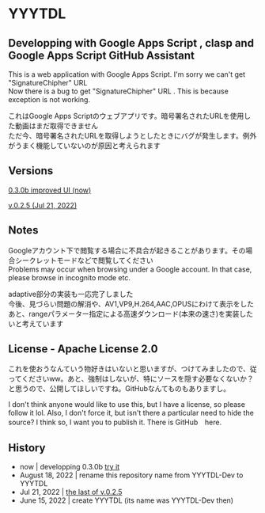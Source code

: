 # YYYTDL  

## Developping with Google Apps Script , clasp and Google Apps Script GitHub Assistant  

This is a web application with Google Apps Script. I'm sorry we can't get "SignatureChipher" URL  
Now there is a bug to get "SignatureChipher" URL . This is because exception is not working.  

これはGoogle Apps Scriptのウェブアプリです。暗号署名されたURLを使用した動画はまだ取得できません  
ただ今、暗号署名されたURLを取得しようとしたときにバグが発生します。例外がうまく機能していないのが原因と考えられます  

## Versions  
  
[0.3.0b improved UI (now)](https://script.google.com/macros/s/AKfycbzmBmBuIIqtqzKDj9XtkFD_K8fhEq4pXvhIw_E3V1JeQHP8ttEjBScownmCpfWbU4lf/exec)

[v.0.2.5 (Jul 21, 2022)](https://script.google.com/macros/s/AKfycbzmwKZrhCz1ywYPDf_HnY90cql_B8Eb5FlXT68C47OHhcvlFufYyd-x6ezmpWyOs-PO/exec)  

## Notes

Googleアカウント下で閲覧する場合に不具合が起きることがあります。その場合シークレットモードなどで閲覧してください  
Problems may occur when browsing under a Google account. In that case, please browse in incognito mode etc.  

adaptive部分の実装も一応完了しました  
今後、見づらい問題の解消や、AV1,VP9,H.264,AAC,OPUSにわけて表示をしたあと、rangeパラメーター指定による高速ダウンロード(本来の速さ)を実装したいと考えています  
  
## License - Apache License 2.0  
  
これを使おうなんていう物好きはいないと思いますが、つけてみましたので、従ってくださいww。あと、強制はしないが、特にソースを隠す必要なくないか？と思うので、公開してほしいですね。GitHubなんてものもありますし。  
  
I don't think anyone would like to use this, but I have a license, so please follow it lol. Also, I don't force it, but isn't there a particular need to hide the source? I think so, I want you to publish it. There is GitHub　here.  
  
## History  
  
- now | developping 0.3.0b [try it](https://script.google.com/macros/s/AKfycbzmBmBuIIqtqzKDj9XtkFD_K8fhEq4pXvhIw_E3V1JeQHP8ttEjBScownmCpfWbU4lf/exec)  
- August 18, 2022 | rename this repository name from YYYTDL-Dev to YYYTDL  
- Jul 21, 2022 | [the last of v.0.2.5](https://github.com/yyhome-tromb/YYYTDL/tree/v.0.2.5)  
- June 15, 2022 | create YYYTDL (its name was YYYTDL-Dev then)  
